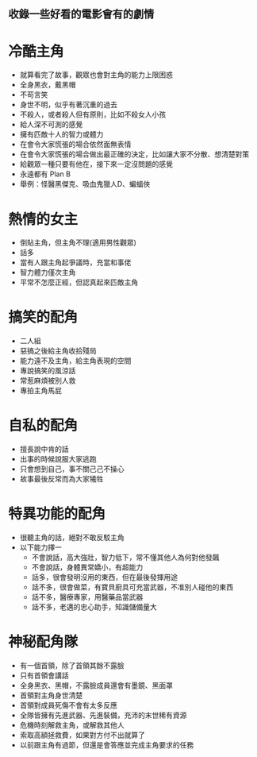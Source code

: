 ## 收錄一些好看的電影會有的劇情

冷酷主角
=====
* 就算看完了故事，觀眾也會對主角的能力上限困惑
* 全身黑衣，戴黑帽
* 不苟言笑
* 身世不明，似乎有著沉重的過去
* 不殺人，或者殺人但有原則，比如不殺女人小孩
* 給人深不可測的感覺
* 擁有匹敵十人的智力或體力
* 在會令大家慌張的場合依然面無表情
* 在會令大家慌張的場合做出最正確的決定，比如讓大家不分散、想清楚對策
* 給觀眾一種只要有他在，接下來一定沒問題的感覺
* 永遠都有 Plan B
* 舉例：怪醫黑傑克、吸血鬼獵人D、蝙蝠俠

熱情的女主
=====
* 倒貼主角，但主角不理(適用男性觀眾)
* 話多
* 當有人跟主角起爭議時，充當和事佬
* 智力體力僅次主角
* 平常不怎麼正經，但認真起來匹敵主角

搞笑的配角
=====
* 二人組
* 惡搞之後給主角收拾殘局
* 能力遠不及主角，給主角表現的空間
* 專說搞笑的風涼話
* 常惹麻煩被別人救
* 專拍主角馬屁

自私的配角
=====
* 擅長說中肯的話
* 出事的時候說服大家逃跑
* 只會想到自己，事不關己己不操心
* 故事最後反常而為大家犧牲

特異功能的配角
=====
* 很聽主角的話，絕對不敢反駁主角
* 以下能力擇一
    * 不會說話，高大強壯，智力低下，常不懂其他人為何對他發飆
    * 不會說話，身體異常嬌小，有超能力
    * 話多，很會發明沒用的東西，但在最後發揮用途
    * 話不多，很會做菜，有寶貝廚具可充當武器，不准別人碰他的東西
    * 話不多，醫療專家，用醫藥品當武器
    * 話不多，老邁的忠心助手，知識儲備量大

神秘配角隊
=====
* 有一個首領，除了首領其餘不露臉
* 只有首領會講話
* 全身黑衣、黑帽，不露臉成員還會有墨鏡、黑面罩
* 首領對主角身世清楚
* 首領對成員死傷不會有太多反應
* 全隊皆擁有先進武器、先進裝備，充沛的末世稀有資源
* 危機時刻解救主角，或解救其他人
* 索取高額拯救費，如果對方付不出就算了
* 以前跟主角有過節，但還是會答應並完成主角要求的任務

